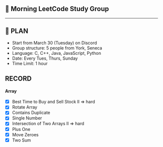 ## 📑 Morning LeetCode Study Group

---

## 📎 PLAN

- Start from March 30 (Tuesday) on Discord
- Group structure: 5 people from York, Seneca
- Language: C, C++, Java, JavaScript, Python
- Date: Every Tues, Thurs, Sunday
- Time Limit: 1 hour

## RECORD

#### Array

- [x] Best Time to Buy and Sell Stock II => hard
- [x] Rotate Array
- [x] Contains Duplicate
- [x] Single Number
- [x] Intersection of Two Arrays II => hard
- [x] Plus One
- [x] Move Zeroes
- [x] Two Sum
